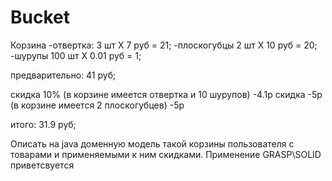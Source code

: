# Bucket
Корзина
-отвертка: 3 шт Х 7 руб = 21;
-плоскогубцы 2 шт X 10 руб = 20;
-шурупы 100 шт X 0.01 руб = 1;

предварительно: 41 руб;

скидка 10% (в корзине имеется отвертка и 10 шурупов) -4.1р
скидка -5р (в корзине имеется 2 плоскогубцев) -5р

итого: 31.9 руб;

Описать на java доменную модель такой корзины пользователя с товарами и применяемыми к ним скидками. Применение GRASP\SOLID приветсвуется
